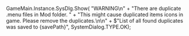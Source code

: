 GameMain.Instance.SysDlg.Show(  "WARNING\n" + 
                                "There are duplicate .menu files in Mod folder. " +
                                "This might cause duplicated items icons in game. Please remove the duplicates.\n\n" + 
                                $"List of all found duplicates was saved to {savePath}", SystemDialog.TYPE.OK);